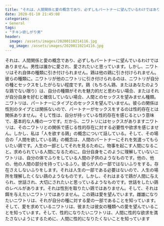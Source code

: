 ```yaml
---
title: "それは、人間関係と愛の概念であり、必ずしもパートナーに望んでいるわけではありません。"
date: 2020-01-10 21:45:08
categories:
- General
tags:
- "チキン欲しがり男"
header:
  image: /assets/images/20200110214116.jpg
  og_image: /assets/images/20200110214116.jpg
---
```


それは、人間関係と愛の概念であり、必ずしもパートナーに望んでいるわけではありません。男性は誰かに愛され、愛されたいと思っています。しかし、ニワトリはそれ自体の種類に引き付けられません。鶏は他の鶏に引き付けられません。彼らの種類に。ニワトリが他のニワトリに引き付けられるのは、ニワトリが自分の種とセックスをしたがらない程度です。鶏（もちろん鶏、またはあなたのような鶏でない限り）は、自分の種類がそれを魅力的だと思わない場合、またはそれが自分自身を好むと確信していない場合、人間とのセックスを望みません種類。ニワトリは、パートナーにタイプとのセックスを望んでいません。彼らの関係は性別のタイプとは関係ないので、パートナーがセックスをするのは性的存在とは関係ありません。そして性は、自分が持っている性的存在を感じるという意味で、基本的な人権の一つです。だから、ニワトリにはセックスがありますニワトリは、そのニワトリとの関係で感じる性的存在に対する必要性や欲求を感じません。しかし、私は「人を欲する鶏」の概念について話している。そして、その場合の「人間を欲している鶏」の概念は、人間のパートナーにそれを気遣ってもらいたい鶏です。人生の一部としてそれを見るために。物事を起こす人間になること。求められている人間になるために。自分自身をこのように理解していないニワトリは、自分の体でふりをしている人間の子供のようなものです。他の、他の、他の人間の部分を持っているふり。彼らが人の一部ではないふりをする。存在さえしないふりをします。それは人生の一部である必要はないので、人生の場所を理解したくない鶏のようなものです。しかし、それはまるで鶏が人間に与えられ、世話され、大切にされたいと思っているようなものです。世話をしたい鶏のレベルがあります。それは性別を取りたい鶏ではありません。そして、それは餌を与えたいニワトリではありません。この鶏は愛を望んでいます。雌雄になりたいニワトリは、それが自分の種に対する愛の一部であることを知っています。そして、愛を求めているニワトリは、彼または彼女の種類への愛を望んでいることを知っています。そして、性的になりたいニワトリは、人間に性的な欲求を満たさないようにするために、人間に性的になりたくないことを知っています
